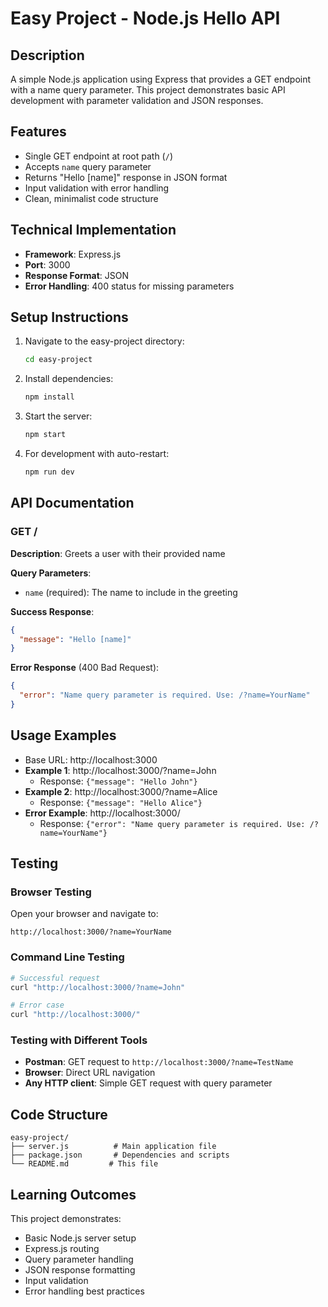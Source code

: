 # Easy Project - Node.js Hello API

## Description
A simple Node.js application using Express that provides a GET endpoint with a name query parameter. This project demonstrates basic API development with parameter validation and JSON responses.

## Features
- Single GET endpoint at root path (`/`)
- Accepts `name` query parameter
- Returns "Hello [name]" response in JSON format
- Input validation with error handling
- Clean, minimalist code structure

## Technical Implementation
- **Framework**: Express.js
- **Port**: 3000
- **Response Format**: JSON
- **Error Handling**: 400 status for missing parameters

## Setup Instructions
1. Navigate to the easy-project directory:
   ```bash
   cd easy-project
   ```
2. Install dependencies:
   ```bash
   npm install
   ```
3. Start the server:
   ```bash
   npm start
   ```
4. For development with auto-restart:
   ```bash
   npm run dev
   ```

## API Documentation

### GET /
**Description**: Greets a user with their provided name

**Query Parameters**:
- `name` (required): The name to include in the greeting

**Success Response**:
```json
{
  "message": "Hello [name]"
}
```

**Error Response** (400 Bad Request):
```json
{
  "error": "Name query parameter is required. Use: /?name=YourName"
}
```

## Usage Examples
- Base URL: http://localhost:3000
- **Example 1**: http://localhost:3000/?name=John
  - Response: `{"message": "Hello John"}`
- **Example 2**: http://localhost:3000/?name=Alice
  - Response: `{"message": "Hello Alice"}`
- **Error Example**: http://localhost:3000/
  - Response: `{"error": "Name query parameter is required. Use: /?name=YourName"}`

## Testing
### Browser Testing
Open your browser and navigate to:
```
http://localhost:3000/?name=YourName
```

### Command Line Testing
```bash
# Successful request
curl "http://localhost:3000/?name=John"

# Error case
curl "http://localhost:3000/"
```

### Testing with Different Tools
- **Postman**: GET request to `http://localhost:3000/?name=TestName`
- **Browser**: Direct URL navigation
- **Any HTTP client**: Simple GET request with query parameter

## Code Structure
```
easy-project/
├── server.js          # Main application file
├── package.json       # Dependencies and scripts
└── README.md         # This file
```

## Learning Outcomes
This project demonstrates:
- Basic Node.js server setup
- Express.js routing
- Query parameter handling
- JSON response formatting
- Input validation
- Error handling best practices